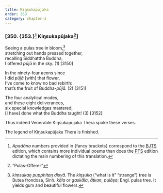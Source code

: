 ```yaml
---
title: Kiŋsukapūjaka
order: 353
category: chapter-3
---
```


### \[350. {353.}[^1] Kiŋsukapūjaka[^2]\]

Seeing a pulas tree in bloom,[^3]  
stretching out hands pressed together,  
recalling Siddhattha Buddha,  
I offered *pūjā* in the sky. (1) \[3150\]

In the ninety-four aeons since  
I did *pūjā* \[with\] that flower,  
I’ve come to know no bad rebirth:  
that’s the fruit of Buddha-*pūjā*. (2) \[3151\]

The four analytical modes,  
and these eight deliverances,  
six special knowledges mastered,  
\[I have\] done what the Buddha taught! (3) \[3152\]

Thus indeed Venerable Kiŋsukapūjaka Thera spoke these verses.

The legend of Kiŋsukapūjaka Thera is finished.

[^1]: *Apadāna* numbers provided in {fancy brackets} correspond to the <abbr title="Buddha Jayanthi Tripitaka Series">BJTS</abbr> edition, which contains more individual poems than does the <abbr title="Pali Text Society">PTS</abbr> edition dictating the main numbering of this translation.

[^2]: “Pulas-Offerer”

[^3]: *kiṃsukaŋ pupphitaŋ disvā*. The *kiŋsuka* (“what is it” “strange”) tree is Butea frondosa, Sinh. *kǟla* or *gaskǟla*, *ǟtkan*, *pulāṣa*; Engl. pulas tree. It yields gum and beautiful flowers.
